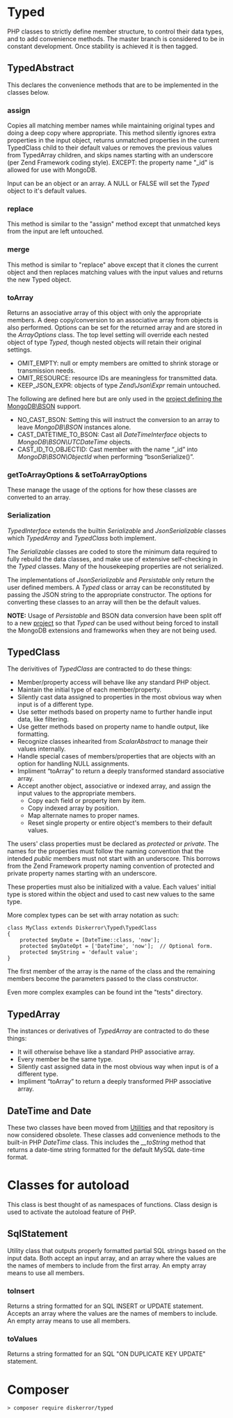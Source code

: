 # Typed
PHP classes to strictly define member structure, to control their data types, and to add convenience methods. The master branch is considered to be in constant development. Once stability is achieved it is then tagged.

## TypedAbstract
This declares the convenience methods that are to be implemented in the classes below.

### assign
Copies all matching member names while maintaining original types and doing a deep copy where appropriate. This method silently ignores extra properties in the input object, returns unmatched properties in the current TypedClass child to their default values or removes the previous values from TypedArray children, and skips names starting with an underscore (per Zend Framework coding style). EXCEPT: the property name "_id" is allowed for use with MongoDB.

Input can be an object or an array. A NULL or FALSE will set the *Typed* object to it's default values.

### replace
This method is similar to the "assign" method except that unmatched keys from the input are left untouched.

### merge
This method is similar to "replace" above except that it clones the current object and then replaces matching values with the input values and returns the new Typed object.

### toArray
Returns an associative array of this object with only the appropriate members. A deep copy/conversion to an associative array from objects is also performed. Options can be set for the returned array and are stored in the *ArrayOptions* class. The top level setting will override each nested object of type *Typed*, though nested objects will retain their original settings.

* OMIT\_EMPTY: null or empty members are omitted to shrink storage or transmission needs.
* OMIT\_RESOURCE: resource IDs are meaningless for transmitted data.
* KEEP\_JSON\_EXPR: objects of type *Zend\Json\Expr* remain untouched.

The following are defined here but are only used in the [project defining the MongoDB\BSON](https://github.com/diskerror/TypedBSON) support.

* NO\_CAST\_BSON: Setting this will instruct the conversion to an array to leave *MongoDB\BSON* instances alone.
* CAST\_DATETIME\_TO\_BSON: Cast all *DateTimeInterface* objects to *MongoDB\BSON\UTCDateTime* objects.
* CAST\_ID\_TO\_OBJECTID: Cast member with the name “_id” into *MongoDB\BSON\ObjectId* when performing “bsonSerialize()”.

### getToArrayOptions & setToArrayOptions
These manage the usage of the options for how these classes are converted to an array.

### Serialization

*TypedInterface* extends the builtin *Serializable* and *JsonSerializable* classes which *TypedArray* and *TypedClass* both implement.

The *Serializable* classes are coded to store the minimum data required to fully rebuild the data classes, and make use of extensive self-checking in the *Typed* classes. Many of the housekeeping properties are not serialized.

The implementations of *JsonSerializable* and *Persistable* only return the user defined members. A *Typed* class or array can be reconstituted by passing the JSON string to the appropriate constructor. The options for converting these classes to an array will then be the default values.

**NOTE:** Usage of *Persistable* and BSON data conversion have been split off to a new [project](https://github.com/diskerror/TypedBSON) so that *Typed* can be used without being forced to install the MongoDB extensions and frameworks when they are not being used.

## TypedClass
The derivitives of *TypedClass* are contracted to do these things:
* Member/property access will behave like any standard PHP object.
* Maintain the initial type of each member/property.
* Silently cast data assigned to properties in the most obvious way when input is of a different type.
* Use setter methods based on property name to further handle input data, like filtering.
* Use getter methods based on property name to handle output, like formatting.
* Recognize classes inhearited from *ScalarAbstract* to manage their values internally.
* Handle special cases of members/properties that are objects with an option for handling NULL assignments.
* Impliment “toArray” to return a deeply transformed standard associative array.
* Accept another object, associative or indexed array, and assign the input values to the appropriate members.
  * Copy each field or property item by item.
  * Copy indexed array by position.
  * Map alternate names to proper names.
  * Reset single property or entire object's members to their default values.

The users' class properties must be declared as *protected* or *private*. The names for the properties must follow the naming convention that the intended *public* members must not start with an underscore. This borrows from the Zend Framework property naming convention of protected and private property names starting with an underscore.

These properties must also be initialized with a value. Each values' initial type is stored within the object and used to cast new values to the same type.

More complex types can be set with array notation as such:
```
class MyClass extends Diskerror\Typed\TypedClass
{
    protected $myDate = [DateTime::class, 'now'];
    protected $myDateOpt = ['DateTime', 'now'];  // Optional form.
    protected $myString = 'default value';
}
```
The first member of the array is the name of the class and the remaining members become the parameters passed to the class constructor.

Even more complex examples can be found int the "tests" directory.

## TypedArray
The instances or derivatives of *TypedArray* are contracted to do these things:
* It will otherwise behave like a standard PHP associative array.
* Every member be the same type.
* Silently cast assigned data in the most obvious way when input is of a different type.
* Impliment “toArray” to return a deeply transformed PHP associative array.

## DateTime and Date
These two classes have been moved from [Utilities](https://github.com/diskerror/Utilities) and that repository is now considered obsolete. These classes add convenience methods to the built-in PHP *DateTime* class. This includes the *__toString* method that returns a date-time string formatted for the default MySQL date-time format.

# Classes for autoload
This class is best thought of as namespaces of functions. Class design is used to activate the autoload feature of PHP.

## SqlStatement
Utility class that outputs properly formatted partial SQL strings based on the input data. Both accept an input array, and an array where the values are the names of members to include from the first array. An empty array means to use all members.
### toInsert
Returns a string formatted for an SQL INSERT or UPDATE statement.
Accepts an array where the values are the names of members to include. An empty array means to use all members.
### toValues
Returns a string formatted for an SQL "ON DUPLICATE KEY UPDATE" statement.


# Composer
```
> composer require diskerror/typed
```
